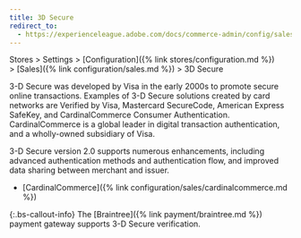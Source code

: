 ```yaml
---
title: 3D Secure
redirect_to:
  - https://experienceleague.adobe.com/docs/commerce-admin/config/sales/3d-secure.html
---
```


Stores > Settings > [Configuration]({% link stores/configuration.md %}) > [Sales]({% link configuration/sales.md %}) > 3D Secure

3-D Secure was developed by Visa in the early 2000s to promote secure online transactions. Examples of 3-D Secure solutions created by card networks are Verified by Visa, Mastercard SecureCode, American Express SafeKey, and CardinalCommerce Consumer Authentication. CardinalCommerce is a global leader in digital transaction authentication, and a wholly-owned subsidiary of Visa.

3-D Secure version 2.0 supports numerous enhancements, including advanced authentication methods and authentication flow, and improved data sharing between merchant and issuer.

- [CardinalCommerce]({% link configuration/sales/cardinalcommerce.md %})

{:.bs-callout-info}
The [Braintree]({% link payment/braintree.md %}) payment gateway supports 3-D Secure verification.
